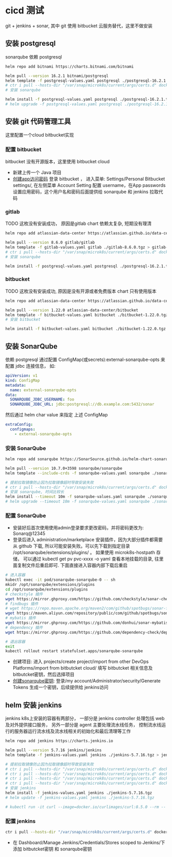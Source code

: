 # cicd 测试
git + jenkins + sonar,
其中 git 使用 bitbucket 云服务替代，这里不做安装


## 安装 postgresql
sonarqube 依赖 postgresql
```bash
helm repo add bitnami https://charts.bitnami.com/bitnami

helm pull --version 16.2.1 bitnami/postgresql
helm template -f postgresql-values.yaml postgresql ./postgresql-16.2.1.tgz > postgresql-template.yaml
# ctr i pull --hosts-dir "/var/snap/microk8s/current/args/certs.d" docker.io/bitnami/postgresql:17.1.0-debian-12-r0
# 安装 sonarqube

helm install -f postgresql-values.yaml postgresql ./postgresql-16.2.1.tgz
# helm upgrade -f postgresql-values.yaml postgresql ./postgresql-16.2.1.tgz
```
## 安装 git 代码管理工具
这里配置一个cloud bitbucket实现
### 配置 bitbucket
bitbucket 没有开源版本，这里使用 bitbucket cloud
+ 新建上传一个 Java 项目
+ [创建app访问密码](#bitbucket_secret) 登录 bitbucket ， 进入菜单: Settings/Personal Bitbucket settings/, 在左侧菜单 Account Setting 配置 username，在App passwords 设置应用密码，这个用户名和密码后面提供给 sonarqube 和 jenkins 拉取代码

### gitlab
TODO 这枚没有安装成功， 原因是gitlab chart 依赖太复杂, 短期没有理清
```bash
helm repo add atlassian-data-center https://atlassian.github.io/data-center-helm-charts

helm pull --version 8.6.0 gitlab/gitlab
helm template -f gitlab-values.yaml gitlab ./gitlab-8.6.0.tgz > gitlab-template.yaml
# ctr i pull --hosts-dir "/var/snap/microk8s/current/args/certs.d" docker.io/bitnami/postgresql:17.1.0-debian-12-r0
# 安装 sonarqube

helm install -f postgresql-values.yaml postgresql ./postgresql-16.2.1.tgz

```
### bitbucket
TODO 这枚没有安装成功, 原因是没有开源或者免费版本 chart 只有使用版本
```bash
helm repo add atlassian-data-center https://atlassian.github.io/data-center-helm-charts

helm pull --version 1.22.0 atlassian-data-center/bitbucket
helm template -f bitbucket-values.yaml bitbucket ./bitbucket-1.22.0.tgz > bitbucket-template.yaml
# 安装 bitbucket

helm install -f bitbucket-values.yaml bitbucket ./bitbucket-1.22.0.tgz

```

## 安装 SonarQube
依赖 postgresql 通过配置 ConfigMap(或secrets):external-sonarqube-opts 来配置 jdbc 连接信息， 如:
```yaml
apiVersion: v1
kind: ConfigMap
metadata:
  name: external-sonarqube-opts
data:
  SONARQUBE_JDBC_USERNAME: foo
  SONARQUBE_JDBC_URL: jdbc:postgresql://db.example.com:5432/sonar
```
然后通过 helm char value 来指定 上述 ConfigMap
```yaml
extraConfig:
  configmaps:
    - external-sonarqube-opts
```
### 安装 SonarQube

```bash
helm repo add sonarqube https://SonarSource.github.io/helm-chart-sonarqube

helm pull --version 10.7.0+3598 sonarqube/sonarqube
helm template --include-crds -f sonarqube-values.yaml sonarqube ./sonarqube-10.7.0+3598.tgz > sonarqube-template.yaml

# 提前拉取镜像防止因为拉取镜像超时导致安装失败 
# ctr i pull --hosts-dir "/var/snap/microk8s/current/args/certs.d" docker.io/library/sonarqube:10.7.0-community
# 安装 sonarqube, 时间比较长
helm install --timeout 10m -f sonarqube-values.yaml sonarqube ./sonarqube-10.7.0+3598.tgz
# helm upgrade --timeout 10m -f sonarqube-values.yaml sonarqube ./sonarqube-10.7.0+3598.tgz
```
### 配置 SonarQube
+ 安装好后首次使用使用admin登录要求更改密码，并将密码更改为: Sonarq@12345
+ 登录后进入 administration/marketplace 安装插件，因为大部分插件都需要从 github 下载, 所以可能安装失败。可以先下载到指定目录 /opt/sonarqube/extensions/plugins/ 。 如果使用 microk8s-hostpath 存储， 可以通过 kubectl get pv pvc-xxxx -o yaml 查看本地挂载的目录, 往里面复制文件后重启即可. 下面直接进入容器内部下载后重启
```sh
# 进入容器
kubectl exec -it pod/sonarqube-sonarqube-0 -- sh
mkidr /opt/sonarqube/extensions/plugins
cd /opt/sonarqube/extensions/plugins
# checkstyle 插件
wget https://mirror.ghproxy.com/https://github.com/checkstyle/sonar-checkstyle/releases/download/10.20.1/checkstyle-sonar-plugin-10.20.1.jar
# findbugs 插件
# wget https://repo.maven.apache.org/maven2/com/github/spotbugs/sonar-findbugs-plugin/4.3.0/sonar-findbugs-plugin-4.3.0.jar
wget https://maven.aliyun.com/repository/public/com/github/spotbugs/sonar-findbugs-plugin/4.3.0/sonar-findbugs-plugin-4.3.0.jar
# mybatis 插件
wget https://mirror.ghproxy.com/https://github.com/donhui/sonar-mybatis/releases/download/1.0.8/sonar-mybatis-plugin-1.0.8.jar
# dependency 插件
wget https://mirror.ghproxy.com/https://github.com/dependency-check/dependency-check-sonar-plugin/releases/download/5.0.0/sonar-dependency-check-plugin-5.0.0.jar

# 退出容器
exit
kubectl rollout restart statefulset.apps/sonarqube-sonarqube
```
+ 创建项目: 进入 projects/create project/import from other DevOps Platforms/import from bitbutcket cloud/ 填写 bitbutcket 相关信息及<a id="bitbucket_secret">bitbutcket密钥</a>，然后选择项目
+ [创建sonarqube密钥](#sonar_secret): 登录/my account/Administrator/security/Generate Tokens 生成一个密钥，后续提供给 jenkins访问

## helm 安装 jenkins
jenkins k8s上安装的容器有两部分， 一部分是 jenkins controller 处理包括 web 及对外提供接口服务， 另外一部分是 agent 主要处理流水线任务， 控制流水线运行的服务器运行流水线及流水线相关的初始化和最后清理等工作
```bash
helm repo add jenkins https://charts.jenkins.io

helm pull --version 5.7.16 jenkins/jenkins
helm template -f jenkins-values.yaml jenkins ./jenkins-5.7.16.tgz > jenkins-template.yaml

# 提前拉取镜像防止因为拉取镜像超时导致安装失败 
# ctr i pull --hosts-dir "/var/snap/microk8s/current/args/certs.d" docker.io/kiwigrid/k8s-sidecar:1.28.0
# ctr i pull --hosts-dir "/var/snap/microk8s/current/args/certs.d" docker.io/jenkins/inbound-agent:3273.v4cfe589b_fd83-1
# ctr i pull --hosts-dir "/var/snap/microk8s/current/args/certs.d" docker.io/jenkins/jenkins:2.479.2-jdk17
# ctr i pull --hosts-dir "/var/snap/microk8s/current/args/certs.d" docker.io/bats/bats:1.11.0
# 安装 jenkins
helm install -f jenkins-values.yaml jenkins ./jenkins-5.7.16.tgz
# helm update -f jenkins-values.yaml jenkins ./jenkins-5.7.16.tgz

# kubectl run -it curl --image=docker.io/curlimages/curl:8.5.0 --rm -- sh
```
### 配置 jenkins 
```bash
ctr i pull --hosts-dir "/var/snap/microk8s/current/args/certs.d" docker.io/library/gradle:8.11.1-jdk17
```

+ 在 Dashboard/Manage Jenkins/Credentials/Stores scoped to Jenkins/下添加 <a id="bitbucket_secret">bitbutcket密钥</a> 和 <a id="sonar_secret">sonarqube密钥</a> 